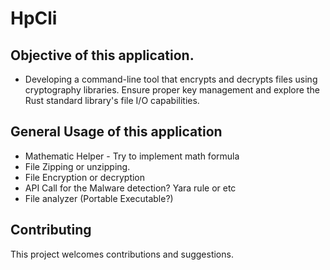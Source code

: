 # HpCli

## Objective of this application.
* Developing a command-line tool that encrypts and decrypts files using cryptography libraries. Ensure proper key management and explore the Rust standard library's file I/O capabilities.



## General Usage of this application
* Mathematic Helper - Try to implement math formula
* File Zipping or unzipping.
* File Encryption or decryption
* API Call for the Malware detection? Yara rule or etc
* File analyzer (Portable Executable?)

## Contributing
This project welcomes contributions and suggestions.
